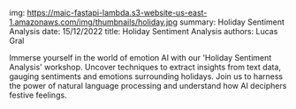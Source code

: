 img: https://maic-fastapi-lambda.s3-website-us-east-1.amazonaws.com/img/thumbnails/holiday.jpg
summary: Holiday Sentiment Analysis
date: 15/12/2022
title: Holiday Sentiment Analysis
authors: Lucas Gral

Immerse yourself in the world of emotion AI with our 'Holiday Sentiment Analysis' workshop. Uncover techniques to extract insights from text data, gauging sentiments and emotions surrounding holidays. Join us to harness the power of natural language processing and understand how AI deciphers festive feelings.